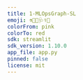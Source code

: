 ```yaml
---
title: 1-MLOpsGraph-SL
emoji: ⚗️🧠🔬🩺⚕️🧬
colorFrom: pink
colorTo: red
sdk: streamlit
sdk_version: 1.10.0
app_file: app.py
pinned: false
license: mit
---
```

